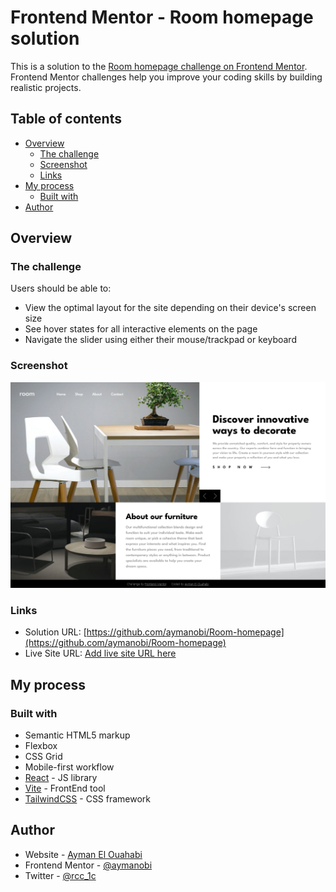 # Frontend Mentor - Room homepage solution

This is a solution to the [Room homepage challenge on Frontend Mentor](https://www.frontendmentor.io/challenges/room-homepage-BtdBY_ENq). Frontend Mentor challenges help you improve your coding skills by building realistic projects. 

## Table of contents

- [Overview](#overview)
  - [The challenge](#the-challenge)
  - [Screenshot](#screenshot)
  - [Links](#links)
- [My process](#my-process)
  - [Built with](#built-with)
- [Author](#author)

## Overview

### The challenge

Users should be able to:

- View the optimal layout for the site depending on their device's screen size
- See hover states for all interactive elements on the page
- Navigate the slider using either their mouse/trackpad or keyboard

### Screenshot

![](./room.png)

### Links

- Solution URL: [https://github.com/aymanobi/Room-homepage](https://github.com/aymanobi/Room-homepage)
- Live Site URL: [Add live site URL here](https://your-live-site-url.com)

## My process

### Built with

- Semantic HTML5 markup
- Flexbox
- CSS Grid
- Mobile-first workflow
- [React](https://reactjs.org/) - JS library
- [Vite](https://vitejs.dev/guide/) - FrontEnd tool
- [TailwindCSS](https://tailwindcss.com/docs/installation) - CSS framework

## Author

- Website - [Ayman El Ouahabi](https://aymanel.netlify.app/)
- Frontend Mentor - [@aymanobi](https://www.frontendmentor.io/profile/aymanobi)
- Twitter - [@rcc_1c](https://www.twitter.com/rcc_1c)
